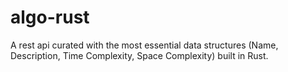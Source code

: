 # algo-rust
A rest api curated with the most essential data structures (Name, Description, Time Complexity, Space Complexity) built in Rust.
